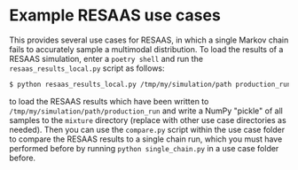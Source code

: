 # Example RESAAS use cases
This provides several use cases for RESAAS, in which a single Markov chain fails to accurately sample a multimodal distribution. 
To load the results of a RESAAS simulation, enter a `poetry shell` and run the `resaas_results_local.py` script as follows:
```bash
$ python resaas_results_local.py /tmp/my/simulation/path production_run mixture
```
to load the RESAAS results which have been written to `/tmp/my/simulation/path/production_run` and write a NumPy "pickle" of all samples to the `mixture` directory (replace with other use case directories as needed). Then you can use the `compare.py` script within the use case folder to compare the RESAAS results to a single chain run, which you must have performed before by running `python single_chain.py` in a use case folder before.
